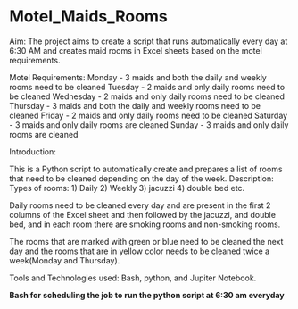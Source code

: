 # Motel_Maids_Rooms
Aim: The project aims to create a script that runs automatically every day at 6:30 AM and creates maid rooms in Excel sheets based on the motel requirements.

Motel Requirements: Monday - 3 maids and both the daily and weekly rooms need to be cleaned
                    Tuesday - 2 maids and only daily rooms need to be cleaned
                    Wednesday - 2 maids and only daily rooms need to be cleaned
                    Thursday - 3 maids and both the daily and weekly rooms need to be cleaned
                    Friday - 2 maids and only daily rooms need to be cleaned
                    Saturday - 3 maids and only daily rooms are cleaned
                    Sunday - 3 maids and only daily rooms are cleaned

Introduction:

This is a Python script to automatically create and prepares a list of rooms that need to be cleaned depending on the day of the week.
Description:
Types of rooms: 1) Daily
                 2) Weekly 
                 3) jacuzzi 
                 4) double bed etc.
        
Daily rooms need to be cleaned every day and are present in the first 2 columns of the Excel sheet and then followed by the jacuzzi, and double bed, and in each room there are smoking rooms and non-smoking rooms.

The rooms that are marked with green or blue need to be cleaned the next day and the rooms that are in yellow color needs to be cleaned twice a week(Monday and Thursday).

Tools and Technologies used: Bash, python, and Jupiter Notebook.

**Bash for scheduling the job to run the python script at 6:30 am everyday**

                 
